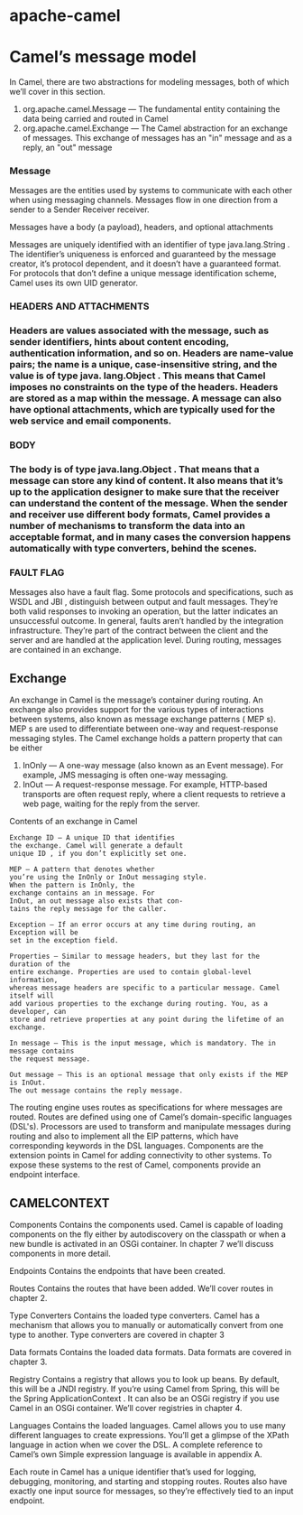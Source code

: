 # apache-camel

<h1>Camel’s message model</h1>
In Camel, there are two abstractions for modeling messages, both of which we’ll cover
in this section.
<ol>
    <li>
        org.apache.camel.Message — The fundamental entity containing the data
        being carried and routed in Camel
    </li>
    <li>
        org.apache.camel.Exchange — The Camel abstraction for an exchange of messages. 
        This exchange of messages has an "in" message and as a reply, an "out" message
    </li>
</ol>

<h3>Message</h3>
<p>
    Messages are the entities used by systems to communicate with each other when using messaging channels.
    Messages flow in one direction from a sender to a Sender Receiver receiver.     
</p>

<p>
    Messages have a body (a payload), headers, and optional attachments
</p>

<p>
    Messages are uniquely identified with an identifier of type
    java.lang.String . The identifier’s uniqueness is enforced
    and guaranteed by the message creator, it’s protocol dependent,
    and it doesn’t have a guaranteed format. For protocols that don’t define a 
    unique message identification scheme,  Camel uses its own UID generator.
</p>


<h3>HEADERS AND ATTACHMENTS<h3>
<p>
    Headers are values associated with the message, such as sender
    identifiers, hints about content encoding, authentication 
    information, and so on. Headers are name-value pairs; the name is a
    unique, case-insensitive string, and the value is of type java.
    lang.Object . This means that Camel imposes no constraints on
    the type of the headers. Headers are stored as a map within the
    message. A message can also have optional attachments, which
    are typically used for the web service and email components.
</p>

<h3>BODY<h3>
<p>
    The body is of type java.lang.Object . That means that a message can store any kind
    of content. It also means that it’s up to the application designer to make sure that the
    receiver can understand the content of the message. When the sender and receiver
    use different body formats, Camel provides a number of mechanisms to transform the
    data into an acceptable format, and in many cases the conversion happens automatically 
    with type converters, behind the scenes.
</p>


<h3>FAULT FLAG</h3>
<p>
    Messages also have a fault flag. Some protocols and specifications, such as WSDL and
    JBI , distinguish between output and fault messages. They’re both valid responses to
    invoking an operation, but the latter indicates an unsuccessful outcome. In general,
    faults aren’t handled by the integration infrastructure. They’re part of the contract
    between the client and the server and are handled at the application level.
    During routing, messages are contained in an exchange.
</p>

<h2>Exchange</h2>
<p>
    An exchange in Camel is the message’s container during routing. An exchange also
    provides support for the various types of interactions between systems, also known as
    message exchange patterns ( MEP s). MEP s are used to differentiate between one-way
    and request-response messaging styles. The Camel exchange holds a pattern property
    that can be either
</p>
<ol>
    <li>InOnly — A one-way message (also known as an Event message). For example, JMS messaging is often one-way messaging.</li>
    <li>
        InOut — A request-response message. For example, HTTP-based transports are often request reply, where a client requests 
        to retrieve a web page, waiting for the reply from the server.
    </li>
</ol>
<p>
    Contents of an exchange in Camel
    
    Exchange ID — A unique ID that identifies
    the exchange. Camel will generate a default
    unique ID , if you don’t explicitly set one.
    
    MEP — A pattern that denotes whether
    you’re using the InOnly or InOut messaging style. 
    When the pattern is InOnly, the
    exchange contains an in message. For
    InOut, an out message also exists that con-
    tains the reply message for the caller.
    
    Exception — If an error occurs at any time during routing, an Exception will be
    set in the exception field.
    
    Properties — Similar to message headers, but they last for the duration of the
    entire exchange. Properties are used to contain global-level information,
    whereas message headers are specific to a particular message. Camel itself will
    add various properties to the exchange during routing. You, as a developer, can
    store and retrieve properties at any point during the lifetime of an exchange.
    
    In message — This is the input message, which is mandatory. The in message contains 
    the request message.
    
    Out message — This is an optional message that only exists if the MEP is InOut.
    The out message contains the reply message.
</p>

<p>
    The routing engine uses routes as specifications for where messages are routed.
    Routes are defined using one of Camel’s domain-specific languages (DSL's). 
    Processors are used to transform and manipulate messages during routing and also to
    implement all the EIP patterns, which have corresponding keywords in the DSL 
    languages. Components are the extension points in Camel for adding connectivity to
    other systems. To expose these systems to the rest of Camel, components provide an
    endpoint interface.
</p>

<h2>CAMELCONTEXT</h2>
<p>
Components
Contains the components used. Camel is capable of loading components on the fly
either by autodiscovery on the classpath or when a new bundle is activated in an OSGi
container. In chapter 7 we’ll discuss components in more detail.

Endpoints
Contains the endpoints that have been created.

Routes
Contains the routes that have been added. We’ll cover routes in chapter 2.

Type Converters
Contains the loaded type converters. Camel has a mechanism that allows you to manually 
or automatically convert from one type to another. Type converters are covered in chapter 3

Data formats
Contains the loaded data formats. Data formats are covered in chapter 3.

Registry
Contains a registry that allows you to look up beans. By default, this will be a JNDI registry.
If you’re using Camel from Spring, this will be the Spring ApplicationContext . It can
also be an OSGi registry if you use Camel in an OSGi container. We’ll cover registries in
chapter 4.

Languages
Contains the loaded languages. Camel allows you to use many different languages to
create expressions. You’ll get a glimpse of the XPath language in action when we cover
the DSL. A complete reference to Camel’s own Simple expression language is available
in appendix A.

Each route in Camel has a unique identifier that’s used for logging, debugging, 
monitoring, and starting and stopping routes. Routes also have exactly one input
source for messages, so they’re effectively tied to an input endpoint.

</p>





